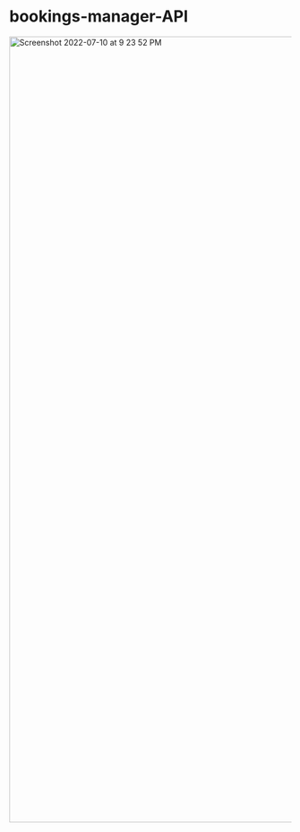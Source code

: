 # bookings-manager-API

<img width="1404" alt="Screenshot 2022-07-10 at 9 23 52 PM" src="https://user-images.githubusercontent.com/29545335/178152189-5870a41c-9d28-4eb6-bc96-6df90795e33d.png">
